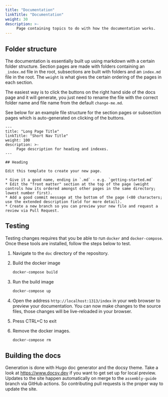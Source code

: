 ```yaml
---
title: "Documentation"
linkTitle: "Documentation"
weight: 30
description: >-
     Page containing topics to do with how the documentation works.
---
```


## Folder structure

The documentation is essentially built up using markdown with a certain folder structure. Section pages are made with folders containing an `_index.md` file in the root, subsections are built with folders and an `index.md` file in the root. The `weight` is what gives the certain ordering of the pages in each section.

The easiest way is to click the buttons on the right hand side of the docs page and it will generate, you just need to rename the file with the correct folder name and file name from the default `change-me.md`.

See below for an example file structure for the section pages or subsection pages which is auto-generated on clicking of the buttons.

```
---
title: "Long Page Title"
linkTitle: "Short Nav Title"
weight: 100
description: >-
     Page description for heading and indexes.
---

## Heading

Edit this template to create your new page.

* Give it a good name, ending in `.md` - e.g. `getting-started.md`
* Edit the "front matter" section at the top of the page (weight controls how its ordered amongst other pages in the same directory; lowest number first).
* Add a good commit message at the bottom of the page (<80 characters; use the extended description field for more detail).
* Create a new branch so you can preview your new file and request a review via Pull Request.

```

## Testing

Testing changes requires that you be able to run `docker` and `docker-compose`. Once these tools are installed, follow the steps below to test.

1. Navigate to the `doc` directory of the repository.
1. Build the docker image
   
   ```bash
   docker-compose build
   ```

1. Run the build image

   ```bash
   docker-compose up
   ```

1. Open the address `http://localhost:1313/index` in your web browser to preview your documentation. You can now make changes to the source files, those changes will be live-reloaded in your browser.
1. Press CTRL+C to exit
1. Remove the docker images.

   ```bash
   docker-compose rm
   ```


## Building the docs

Generation is done with Hugo doc generator and the docsy theme. Take a look at https://www.docsy.dev if you want to get set up for local preview. Updates to the site happen automatically on merge to the `assembly-guide` branch via GitHub actions. So contributing pull requests is the proper way to update the site.
